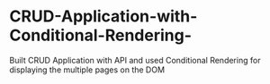 # CRUD-Application-with-Conditional-Rendering-
Built CRUD Application with API and used Conditional Rendering for displaying the multiple pages on the DOM
